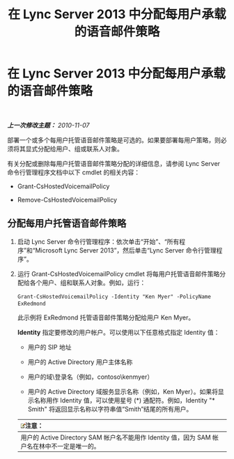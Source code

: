﻿---
title: 在 Lync Server 2013 中分配每用户承载的语音邮件策略
TOCTitle: 在 Lync Server 2013 中分配每用户承载的语音邮件策略
ms:assetid: d44c71a0-4407-4ab4-b7e0-d671dde3425f
ms:mtpsurl: https://technet.microsoft.com/zh-cn/library/Gg398919(v=OCS.15)
ms:contentKeyID: 49314349
ms.date: 05/19/2016
mtps_version: v=OCS.15
ms.translationtype: HT
---

# 在 Lync Server 2013 中分配每用户承载的语音邮件策略

 

_**上一次修改主题：** 2010-11-07_

部署一个或多个每用户托管语音邮件策略是可选的。如果要部署每用户策略，则必须将其显式分配给用户、组或联系人对象。

有关分配或删除每用户托管语音邮件策略分配的详细信息，请参阅 Lync Server 命令行管理程序文档中以下 cmdlet 的相关内容：

  - Grant-CsHostedVoicemailPolicy

  - Remove-CsHostedVoicemailPolicy

## 分配每用户托管语音邮件策略

1.  启动 Lync Server 命令行管理程序：依次单击“开始”、“所有程序”和“Microsoft Lync Server 2013”，然后单击“Lync Server 命令行管理程序”。

2.  运行 Grant-CsHostedVoicemailPolicy cmdlet 将每用户托管语音邮件策略分配给各个用户、组和联系人对象。例如，运行：
    
        Grant-CsHostedVoicemailPolicy -Identity "Ken Myer" -PolicyName ExRedmond
    
    此示例将 ExRedmond 托管语音邮件策略分配给用户 Ken Myer。
    
    **Identity** 指定要修改的用户帐户。可以使用以下任意格式指定 Identity 值：
    
      - 用户的 SIP 地址
    
      - 用户的 Active Directory 用户主体名称
    
      - 用户的域\\登录名（例如，contoso\\kenmyer）
    
      - 用户的 Active Directory 域服务显示名称（例如，Ken Myer）。如果将显示名称用作 Identity 值，可以使用星号 (\*) 通配符。例如，Identity "\* Smith" 将返回显示名称以字符串值“Smith”结尾的所有用户。
    
    <table>
    <thead>
    <tr class="header">
    <th><img src="images/Dn783119.note(OCS.15).gif" title="note" alt="note" />注意：</th>
    </tr>
    </thead>
    <tbody>
    <tr class="odd">
    <td>用户的 Active Directory SAM 帐户名不能用作 Identity 值，因为 SAM 帐户名在林中不一定是唯一的。</td>
    </tr>
    </tbody>
    </table>

